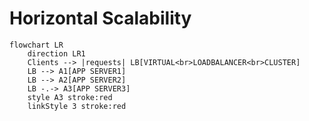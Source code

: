 # Horizontal Scalability

```mermaid
flowchart LR
    direction LR1
    Clients --> |requests| LB[VIRTUAL<br>LOADBALANCER<br>CLUSTER]
    LB --> A1[APP SERVER1]
    LB --> A2[APP SERVER2]
    LB -.-> A3[APP SERVER3]
    style A3 stroke:red
    linkStyle 3 stroke:red
```
